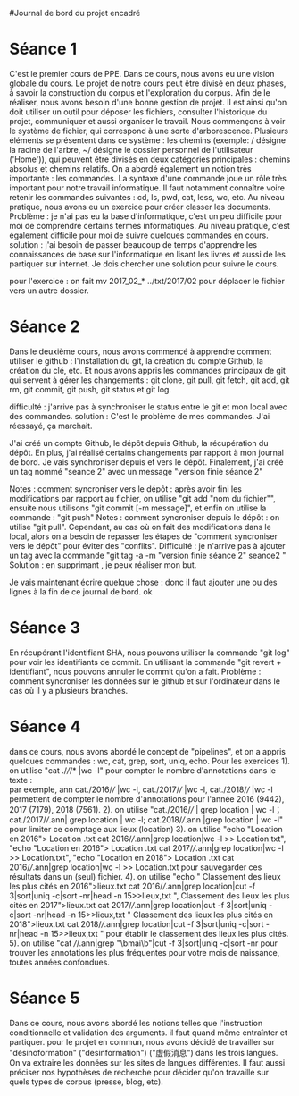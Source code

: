 #Journal de bord du projet encadré  

# Séance 1 
C'est le premier cours de PPE. Dans ce cours, nous avons eu une vision globale du cours. Le projet de notre cours peut être divisé en deux phases, à savoir la construction du corpus et l'exploration du corpus.  Afin de le réaliser, nous avons besoin d'une bonne gestion de projet. Il est ainsi qu'on doit utiliser un outil pour déposer les fichiers, consulter l'historique du projet, communiquer et aussi organiser le travail. 
Nous commençons à voir le système de fichier, qui correspond à une sorte d'arborescence. Plusieurs éléments se présentent dans ce système : les chemins (exemple: / désigne la racine de l'arbre, ~/ désigne le dossier personnel de l'utilisateur ('Home')), qui peuvent être divisés en deux catégories principales : chemins absolus et chemins relatifs. On a abordé également un notion très importante : les commandes. La syntaxe d'une commande joue un rôle très important pour notre travail informatique. Il faut notamment connaître voire retenir les commandes suivantes : cd, ls, pwd, cat, less, wc, etc. 
Au niveau pratique, nous avons eu un exercice pour créer classer les documents.
Problème : je n'ai pas eu la base d'informatique, c'est un peu difficile pour moi de comprendre certains termes informatiques. Au niveau pratique, c'est également difficile pour moi de suivre quelques commandes en cours. 
solution : j'ai besoin de passer beaucoup de temps d'apprendre les connaissances de base sur l'informatique en lisant les livres et aussi de les partiquer sur internet. Je dois chercher une solution pour suivre le cours. 

pour l'exercice : on fait mv 2017_02_* ../txt/2017/02 pour déplacer le fichier vers un autre dossier. 


# Séance 2 
Dans le deuxième cours, nous avons commencé à apprendre comment utiliser le github : l'installation du git, la création du compte Github, la création du clé, etc. Et nous avons appris les commandes principaux de git qui servent à gérer les changements : git clone, git pull, git fetch, git add, git rm, git commit, git push, git status et git log.   

difficulté : j'arrive pas à synchroniser le status entre le git et mon local avec des commandes.
solution : C'est le problème de mes commandes. J'ai réessayé, ça marchait. 

J'ai créé un compte Github, le dépôt depuis Github, la récupération du dépôt. En plus, j'ai réalisé certains changements par rapport à mon journal de bord. Je vais synchroniser depuis et vers le dépôt. Finalement, j'ai créé un tag nommé "seance 2" avec un message "version finie séance 2" 

Notes : comment syncroniser vers le dépôt : après avoir fini les modifications par rapport au fichier, on utilise "git add "nom du fichier"", ensuite nous utilisons "git commit [-m message]", et enfin on utilise la commande : "git push" 
Notes : comment syncroniser depuis le dépôt : on utilise "git pull". Cependant, au cas où on fait des modifications dans le local, alors on a besoin de repasser les étapes de "comment syncroniser vers le dépôt" pour éviter des "conflits". 
Difficulté : je n'arrive pas à ajouter un tag avec la commande "git tag -a -m "version finie séance 2" seance2 <commit> "
Solution : en supprimant <commit>, je peux réaliser mon but. 

Je vais maintenant écrire quelque chose : donc il faut ajouter une ou des lignes à la fin de ce journal de bord. ok  

# Séance 3 
En récupérant l'identifiant SHA, nous pouvons utiliser la commande "git log" pour voir les identifiants de commit. En utilisant la commande "git revert + identifiant", nous pouvons annuler le commit qu'on a fait. 
Problème : comment syncroniser les données sur le github et sur l'ordinateur dans le cas où il y a plusieurs branches.  

# Séance 4 
dans ce cours, nous avons abordé le concept de "pipelines", et on a appris quelques commandes : wc, cat, grep, sort, uniq, echo. 
Pour les exercices 
1). on utilise "cat ./*/*/* |wc -l" pour compter le nombre d'annotations dans le texte :  
par exemple, ann cat./2016/*/* |wc -l, cat./2017/*/* |wc -l, cat./2018/*/* |wc -l permettent de compter le nombre d'annotations pour l'année 2016 (9442), 2017 (7179), 2018 (7561).
2). on utilise "cat./2016/*/* | grep location | wc -l；cat./2017/*/*.ann| grep location | wc -l; cat.2018/*/*.ann |grep location | wc -l" pour limiter ce comptage aux lieux (location) 
3). on utilise "echo "Location en 2016"> Location .txt cat 2016/*/*.ann|grep location|wc -l >> Location.txt", "echo "Location en 2016"> Location .txt cat 2017/*/*.ann|grep location|wc -l >> Location.txt", "echo "Location en 2018"> Location .txt cat 2016/*/*.ann|grep location|wc -l >> Location.txt pour sauvegarder ces résultats dans un (seul) fichier.
4). on utilise "echo " Classement des lieux les plus cités en 2016">lieux.txt cat 2016/*/*.ann|grep location|cut -f 3|sort|uniq -c|sort -nr|head -n 15>>lieux,txt ",  Classement des lieux les plus cités en 2017">lieux.txt cat 2017/*/*.ann|grep location|cut -f 3|sort|uniq -c|sort -nr|head -n 15>>lieux,txt " Classement des lieux les plus cités en 2018">lieux.txt cat 2018/*/*.ann|grep location|cut -f 3|sort|uniq -c|sort -nr|head -n 15>>lieux,txt " pour établir le classement des lieux les plus cités. 
5). on utilise "cat */*/.ann|grep "\bmai\b"|cut -f 3|sort|uniq -c|sort -nr pour trouver les annotations les plus fréquentes pour votre mois de naissance, toutes années confondues. 

# Séance 5
Dans ce cours, nous avons abordé les notions telles que l'instruction conditionnelle et validation des arguments. il faut quand même entraînter et partiquer. 
pour le projet en commun, nous avons décidé de travailler sur "désinoformation" ("desinformation") ("虚假消息") dans les trois langues. On va extraire les données sur les sites de langues différentes. Il faut aussi préciser nos hypothèses de recherche pour décider qu'on travaille sur quels types de corpus (presse, blog, etc). 
